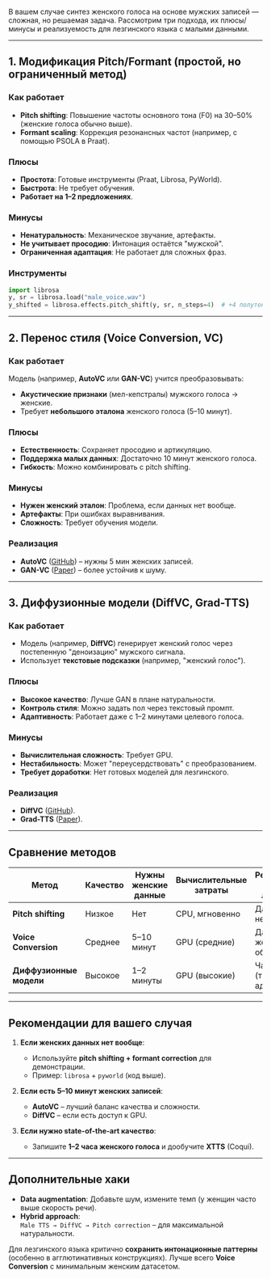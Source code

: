 В вашем случае синтез женского голоса на основе мужских записей — сложная, но решаемая задача. Рассмотрим три подхода, их плюсы/минусы и реализуемость для лезгинского языка с малыми данными.

---

## **1. Модификация Pitch/Formant (простой, но ограниченный метод)**
### **Как работает**
- **Pitch shifting**: Повышение частоты основного тона (F0) на 30–50% (женские голоса обычно выше).
- **Formant scaling**: Коррекция резонансных частот (например, с помощью PSOLA в Praat).

### **Плюсы**
- **Простота**: Готовые инструменты (Praat, Librosa, PyWorld).
- **Быстрота**: Не требует обучения.
- **Работает на 1–2 предложениях**.

### **Минусы**
- **Ненатуральность**: Механическое звучание, артефакты.
- **Не учитывает просодию**: Интонация остаётся "мужской".
- **Ограниченная адаптация**: Не работает для сложных фраз.

### **Инструменты**
```python
import librosa
y, sr = librosa.load("male_voice.wav")
y_shifted = librosa.effects.pitch_shift(y, sr, n_steps=4)  # +4 полутона
```

---

## **2. Перенос стиля (Voice Conversion, VC)**
### **Как работает**
Модель (например, **AutoVC** или **GAN-VC**) учится преобразовывать:
- **Акустические признаки** (мел-кепстралы) мужского голоса → женские.
- Требует **небольшого эталона** женского голоса (5–10 минут).

### **Плюсы**
- **Естественность**: Сохраняет просодию и артикуляцию.
- **Поддержка малых данных**: Достаточно 10 минут женского голоса.
- **Гибкость**: Можно комбинировать с pitch shifting.

### **Минусы**
- **Нужен женский эталон**: Проблема, если данных нет вообще.
- **Артефакты**: При ошибках выравнивания.
- **Сложность**: Требует обучения модели.

### **Реализация**
- **AutoVC** ([GitHub](https://github.com/auspicious3000/autovc)) – нужны 5 мин женских записей.
- **GAN-VC** ([Paper](https://arxiv.org/abs/2005.00032)) – более устойчив к шуму.

---

## **3. Диффузионные модели (DiffVC, Grad-TTS)**
### **Как работает**
- Модель (например, **DiffVC**) генерирует женский голос через постепенную "деноизацию" мужского сигнала.
- Использует **текстовые подсказки** (например, "женский голос").

### **Плюсы**
- **Высокое качество**: Лучше GAN в плане натуральности.
- **Контроль стиля**: Можно задать пол через текстовый промпт.
- **Адаптивность**: Работает даже с 1–2 минутами целевого голоса.

### **Минусы**
- **Вычислительная сложность**: Требует GPU.
- **Нестабильность**: Может "переусердствовать" с преобразованием.
- **Требует доработки**: Нет готовых моделей для лезгинского.

### **Реализация**
- **DiffVC** ([GitHub](https://github.com/huawei-noah/Speech-Backbones/tree/main/DiffVC)).
- **Grad-TTS** ([Paper](https://arxiv.org/abs/2105.06337)).

---

## **Сравнение методов**
| Метод               | Качество | Нужны женские данные | Вычислительные затраты | Реализуемость для лезгинского |
|---------------------|----------|----------------------|------------------------|-------------------------------|
| **Pitch shifting**  | Низкое   | Нет                  | CPU, мгновенно         | Да (но звучит неестественно)  |
| **Voice Conversion**| Среднее  | 5–10 минут           | GPU (средние)          | Да (если найти женские образцы) |
| **Диффузионные модели** | Высокое | 1–2 минуты          | GPU (высокие)          | Частично (требует адаптации)  |

---

## **Рекомендации для вашего случая**
1. **Если женских данных нет вообще**:
   - Используйте **pitch shifting + formant correction** для демонстрации.
   - Пример: `librosa` + `pyworld` (код выше).

2. **Если есть 5–10 минут женских записей**:
   - **AutoVC** – лучший баланс качества и сложности.
   - **DiffVC** – если есть доступ к GPU.

3. **Если нужно state-of-the-art качество**:
   - Запишите **1–2 часа женского голоса** и дообучите **XTTS** (Coqui).

---

## **Дополнительные хаки**
- **Data augmentation**: Добавьте шум, измените темп (у женщин часто выше скорость речи).
- **Hybrid approach**:  
  `Male TTS → DiffVC → Pitch correction` – для максимальной натуральности.

Для лезгинского языка критично **сохранить интонационные паттерны** (особенно в агглютинативных конструкциях). Лучше всего **Voice Conversion** с минимальным женским датасетом.